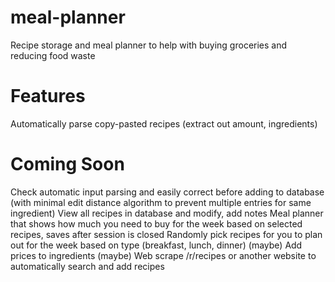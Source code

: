 # meal-planner
Recipe storage and meal planner to help with buying groceries and reducing food waste

# Features
Automatically parse copy-pasted recipes (extract out amount, ingredients)

# Coming Soon
Check automatic input parsing and easily correct before adding to database (with minimal edit distance algorithm to prevent multiple entries for same ingredient)
View all recipes in database and modify, add notes
Meal planner that shows how much you need to buy for the week based on selected recipes, saves after session is closed
Randomly pick recipes for you to plan out for the week based on type (breakfast, lunch, dinner)
(maybe) Add prices to ingredients
(maybe) Web scrape /r/recipes or another website to automatically search and add recipes